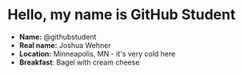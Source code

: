 # Hello, my name is GitHub Student

* **Name:** @githubstudent
* **Real name:** Joshua Wehner
* **Location:** Minneapolis, MN - it's very cold here
* **Breakfast**: Bagel with cream cheese
